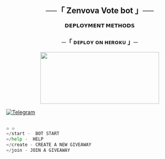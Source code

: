 
<h2 align="center">
    ──「 Zenvova Vote bot 」──
</h2>



<p align="center">
<b>𝗗𝗘𝗣𝗟𝗢𝗬𝗠𝗘𝗡𝗧 𝗠𝗘𝗧𝗛𝗢𝗗𝗦</b>
</p>

<h3 align="center">
    ─「 ᴅᴇᴩʟᴏʏ ᴏɴ ʜᴇʀᴏᴋᴜ 」─
</h3>

<p align="center"><a href="https://dashboard.heroku.com/new?template=https://github.com/Xytra-zn/chatb"> <img src="https://img.shields.io/badge/ᴅᴇᴩʟᴏʏ ᴏɴ ʜᴇʀᴏᴋᴜ-black?style=for-the-badge&logo=heroku" width="320" height="138.45"/></a></p>





[![Telegram](https://upload.wikimedia.org/wikipedia/commons/thumb/8/82/Telegram_logo.svg/100px-Telegram_logo.svg.png)](https://t.me/ZenovaPrime)

``` python

๏ ๏
➪/start -  BOT START 
➪/help -  HELP 
➪/create - CREATE A NEW GIVEAWAY
➪/join - JOIN A GIVEAWAY


